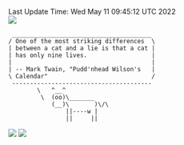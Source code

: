 Last Update Time: 
Wed May 11 09:45:12 UTC 2022
<br>![](https://img.shields.io/badge/%E5%A4%A7%E5%AE%B6-%E5%AE%89%E5%AE%89-green)<br>
```
 _______________________________________
/ One of the most striking differences  \
| between a cat and a lie is that a cat |
| has only nine lives.                  |
|                                       |
| -- Mark Twain, "Pudd'nhead Wilson's   |
\ Calendar"                             /
 ---------------------------------------
        \   ^__^
         \  (oo)\_______
            (__)\       )\/\
                ||----w |
                ||     ||
```
![](https://github-readme-stats.vercel.app/api?username=chenlitw)
![](https://github-readme-stats.vercel.app/api/top-langs/?username=chenlitw)
